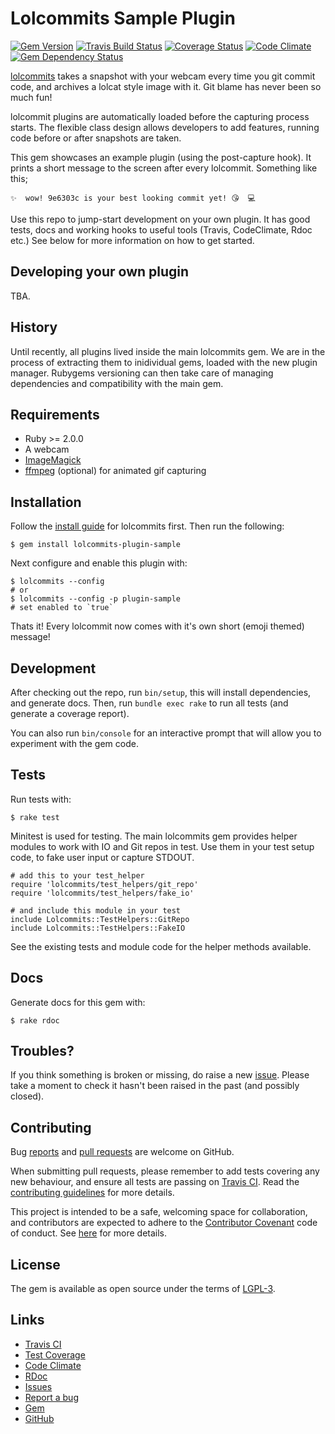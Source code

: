 # Lolcommits Sample Plugin

[![Gem Version](https://img.shields.io/gem/v/lolcommits-plugin-sample.svg?style=flat)](http://rubygems.org/gems/lolcommits-plugin-sample)
[![Travis Build Status](https://travis-ci.org/lolcommits/lolcommits-plugin-sample.svg?branch=master)](https://travis-ci.org/lolcommits/lolcommits-plugin-sample)
[![Coverage Status](https://coveralls.io/repos/github/lolcommits/lolcommits-plugin-sample/badge.svg?branch=master)](https://coveralls.io/github/lolcommits/lolcommits-plugin-sample)
[![Code Climate](https://codeclimate.com/github/lolcommits/lolcommits-plugin-sample/badges/gpa.svg)](https://codeclimate.com/github/lolcommits/lolcommits-plugin-sample)
[![Gem Dependency Status](https://gemnasium.com/badges/github.com/lolcommits/lolcommits-plugin-sample.svg)](https://gemnasium.com/github.com/lolcommits/lolcommits-plugin-sample)

[lolcommits](https://lolcommits.github.io/) takes a snapshot with your webcam
every time you git commit code, and archives a lolcat style image with it. Git
blame has never been so much fun!

lolcommit plugins are automatically loaded before the capturing process starts.
The flexible class design allows developers to add features, running code before
or after snapshots are taken.

This gem showcases an example plugin (using the post-capture hook). It prints a
short message to the screen after every lolcommit. Something like this;

    ✨  wow! 9e6303c is your best looking commit yet! 😘  💻

Use this repo to jump-start development on your own plugin. It has good tests,
docs and working hooks to useful tools (Travis, CodeClimate, Rdoc etc.) See
below for more information on how to get started.

## Developing your own plugin

TBA.

## History

Until recently, all plugins lived inside the main lolcommits gem. We are in the
process of extracting them to inidividual gems, loaded with the new plugin
manager. Rubygems versioning can then take care of managing dependencies and
compatibility with the main gem.

## Requirements

* Ruby >= 2.0.0
* A webcam
* [ImageMagick](http://www.imagemagick.org)
* [ffmpeg](https://www.ffmpeg.org) (optional) for animated gif capturing

## Installation

Follow the [install guide](https://github.com/mroth/lolcommits#installation) for
lolcommits first. Then run the following:

    $ gem install lolcommits-plugin-sample

Next configure and enable this plugin with:

    $ lolcommits --config
    # or
    $ lolcommits --config -p plugin-sample
    # set enabled to `true`

Thats it! Every lolcommit now comes with it's own short (emoji themed) message!

## Development

After checking out the repo, run `bin/setup`, this will install dependencies,
and generate docs. Then, run `bundle exec rake` to run all tests (and generate a
coverage report).

You can also run `bin/console` for an interactive prompt that will allow you to
experiment with the gem code.

## Tests

Run tests with:

    $ rake test

Minitest is used for testing. The main lolcommits gem provides helper modules to
work with IO and Git repos in test. Use them in your test setup code, to fake
user input or capture STDOUT.

    # add this to your test_helper
    require 'lolcommits/test_helpers/git_repo'
    require 'lolcommits/test_helpers/fake_io'

    # and include this module in your test
    include Lolcommits::TestHelpers::GitRepo
    include Lolcommits::TestHelpers::FakeIO

See the existing tests and module code for the helper methods available.

## Docs

Generate docs for this gem with:

    $ rake rdoc

## Troubles?

If you think something is broken or missing, do raise a new
[issue](https://github.com/lolcommits/lolcommits-plugin-sample/issues). Please
take a moment to check it hasn't been raised in the past (and possibly closed).

## Contributing

Bug [reports](https://github.com/lolcommits/lolcommits-plugin-sample/issues) and [pull
requests](https://github.com/lolcommits/lolcommits-plugin-sample/pulls) are welcome on
GitHub.

When submitting pull requests, please remember to add tests covering any new
behaviour, and ensure all tests are passing on [Travis
CI](https://travis-ci.org/lolcommits/lolcommits-plugin-sample). Read the [contributing
guidelines](https://github.com/lolcommits/lolcommits-plugin-sample/CONTRIBUTING.md)
for more details.

This project is intended to be a safe, welcoming space for collaboration, and
contributors are expected to adhere to the [Contributor
Covenant](http://contributor-covenant.org) code of conduct. See
[here](https://github.com/lolcommits/lolcommits-plugin-sample/CODE_OF_CONDUCT.md)
for more details.

## License

The gem is available as open source under the terms of
[LGPL-3](https://opensource.org/licenses/LGPL-3.0).

## Links

* [Travis CI](https://travis-ci.org/lolcommits/lolcommits-plugin-sample)
* [Test Coverage](https://coveralls.io/github/lolcommits/lolcommits-plugin-sample?branch=master)
* [Code Climate](https://codeclimate.com/github/lolcommits/lolcommits-plugin-sample)
* [RDoc](http://rdoc.info/projects/lolcommits/lolcommits-plugin-sample)
* [Issues](http://github.com/lolcommits/lolcommits-plugin-sample/issues)
* [Report a bug](http://github.com/lolcommits/lolcommits-plugin-sample/issues/new)
* [Gem](http://rubygems.org/gems/lolcommits-plugin-sample)
* [GitHub](https://github.com/lolcommits/lolcommits-plugin-sample)
